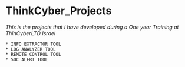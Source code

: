 # ThinkCyber_Projects

*This is the projects that I have developed during a One year Training 
at ThinCyberLTD Israel*

    * INFO EXTRACTOR TOOL
    * LOG ANALYZER TOOL
    * REMOTE CONTROL TOOL
    * SOC ALERT TOOL 
    


